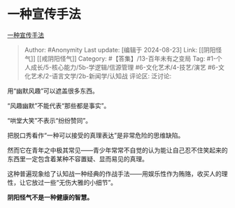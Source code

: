 # 一种宣传手法
[一种宣传手法](https://zhuanlan.zhihu.com/p/495479486)

> Author: #Anonymity
> Last update: [编辑于 2024-08-23]
> Link: [[阴阳怪气]] [[戒阴阳怪气]]
> Category: #【答集】/13-百年未有之变局
> Tag: #1-个人成长/5-核心能力/5b-学逻辑/信源管理 #6-文化艺术/4-技艺/演艺 #6-文化艺术/2-语言文学/2b-新闻学/认知战
> 评论区:
> 泛讨论:

用“幽默风趣”可以遮盖很多东西。

“风趣幽默”不能代表“那些都是事实”。

“哄堂大笑”不表示“纷纷赞同”。

把脱口秀看作“一种可以接受的真理表达”是非常危险的思维缺陷。

然而它在青年之中极其常见——青少年常常不自觉的认为能让自己忍不住笑起来的东西里一定包含着某种不容置疑、显而易见的真理。

这种普遍现象给了认知战一种经典的作战手法——用娱乐性作为贿赂，收买人的理性，让它放过一些“无伤大雅的小细节”。

**阴阳怪气不是一种健康的智慧。**
